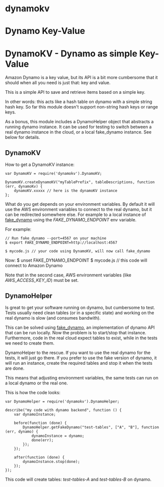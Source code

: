 dynamokv
========

Dynamo Key-Value
=======
DynamoKV - Dynamo as simple Key-Value
=====================================

Amazon Dynamo is a key value, but its API is a bit more cumbersome that it should
when all you need is just that: key and value.

This is a simple API to save and retrieve items based on a simple key.

In other words: this acts like a hash table on dynamo with a simple string hash key.
So far this module doesn't support non-string hash keys or range keys.

As a bonus, this module includes a DynamoHelper object that abstracts a running
dynamo instance. It can be used for testing to switch between a real dynamo instance
in the cloud, or a local fake_dynamo instance. See below for details.


DynamoKV
--------

How to get a DynamoKV instance:

    var DynamoKV = require('dynamokv').DynamoKV;

    DynamoKV.createDynamoKV("myTablePrefix", tableDescriptions, function (err, dynamoKv) {
        dynamoKV.xxxxx // here is the dynamoKV instance
    };   

What do you get depends on your environment variables. By default it will use the AWS environment
variables to connect to the real dynamo, but it can be redirected somewhere else. For example
to a local instance of [fake_dynamo](https://github.com/ananthakumaran/fake_dynamo) using 
the *FAKE_DYNAMO_ENDPOINT* env variable.

For example:

    // Run fake_dynamo --port=4567 on your machine
    $ export FAKE_DYNAMO_ENDPOINT=http://localhost:4567
   
    $ mycode.js // your code using DynamoKV, will now call fake_dynamo

Now:
    $ unset FAKE_DYNAMO_ENDPOINT
    $ mycode.js // this code will connect to Amazon Dynamo


Note that in the second case, AWS environment variables (like *AWS_ACCESS_KEY_ID*) must be set.



DynamoHelper
------------

Is great to get your software running on dynamo, but cumbersome to test. Tests usually need
clean tables (or in a specific state) and working on the real dynamo is slow (and consumes
bandwith).

This can be solved using [fake_dynamo](https://github.com/ananthakumaran/fake_dynamo), an 
implementation of dynamo API that can be run locally. Now the problem is to start/stop that
instance. Furthermore, code in the real cloud expect tables to exist, while in the tests
we need to create them.

DynamoHelper to the rescue. If you want to use the real dynamo for the tests, it will just
go there. If you prefer to use the fake version of dynamo, it will run an instance, create
the required tables and stop it when the tests are done.

This means that adjusting environment variables, the same tests can run on a local dynamo
or the real one.

This is how the code looks:

    var DynamoHelper = require('dynamokv').DynamoHelper;

    describe("my code with dynamo backend", function () {
        var dynamoInstance;
  
        before(function (done) {
            DynamoHelper.getFakeDynamo("test-tables", ["A", "B"], function (err, dynamo) {
                dynamoInstance = dynamo;
                done(err);
            }); 
        });     

        after(function (done) {
            dynamoInstance.stop(done);
        });     
    }); 

This code will create tables: *test-tables-A* and *test-tables-B* on dynamo.
